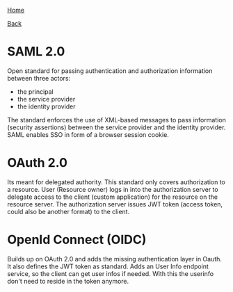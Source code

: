 [Home](/)

[Back](index.md)


# SAML 2.0
Open standard for passing authentication and authorization information between three actors:
* the principal
* the service provider
* the identity provider

The standard enforces the use of XML-based messages to pass information (security assertions) between the service provider and the identity provider.
SAML enables SSO in form of a browser session cookie.  

# OAuth 2.0
Its meant for delegated authority. This standard only covers authorization to a resource. 
User (Resource owner) logs in into the authorization server to delegate access to the client (custom application) for the resource on the resource server.
The authorization server issues JWT token (access token, could also be another format) to the client.

# OpenId Connect (OIDC)
Builds up on OAuth 2.0 and adds the missing authentication layer in Oauth. It also defines the JWT token as standard.
Adds an User Info endpoint service, so the client can get user infos if needed. With this the userinfo don't need to reside in the token anymore. 
